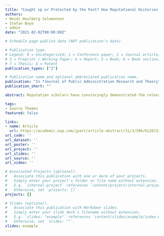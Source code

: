 ```yaml
---
title: "Caught up or Protected by the Past? How Reputational Histories Matter for Agencies’ Media Reputations"
authors:
- Heidi Houlberg Salomonsen
- Stefan Boye
- admin
date: "2021-02-02T00:00:00Z"

# Schedule page publish date (NOT publication's date).

# Publication type.
# Legend: 0 = Uncategorized; 1 = Conference paper; 2 = Journal article;
# 3 = Preprint / Working Paper; 4 = Report; 5 = Book; 6 = Book section;
# 7 = Thesis; 8 = Patent
publication_types: ["2"]

# Publication name and optional abbreviated publication name.
publication: "In *Journal of Public Administration Research and Theory*"
publication_short: ""

abstract: Reputation scholars have convincingly demonstrated the relevance of understanding the behavior of government agencies as motivated by reputational concerns. Yet we must still expand our understanding of how agency audiences pass reputational judgments. Combining insights from bureaucratic reputation theory with psychological theories (motivated reasoning and attribution theory), this article theorizes and tests whether agencies’ reputational histories increase the likelihood of receiving positive or negative newspaper coverage. Our findings are based on an extensive coding of 11,041 newspaper articles over a 10-year period in Denmark and Flanders (Belgium) regarding 40 agencies. We introduce a measure of reputational history from communication studies. The analysis identifies that both negative and positive reputational histories are related to the valence of newspaper coverage, suggesting that the past reputations of agencies are part of the cognitive basis upon which audiences form reputational judgment.

tags:
- Source Themes
featured: false

links:
- name: Article
  url: https://academic.oup.com/jpart/article-abstract/31/3/506/6126724?redirectedFrom=fulltext
url_code: ''
url_dataset: ''
url_poster: ''
url_project: ''
url_slides: ''
url_source: ''
url_video: ''

# Associated Projects (optional).
#   Associate this publication with one or more of your projects.
#   Simply enter your project's folder or file name without extension.
#   E.g. `internal-project` references `content/project/internal-project/index.md`.
#   Otherwise, set `projects: []`.
projects: []

# Slides (optional).
#   Associate this publication with Markdown slides.
#   Simply enter your slide deck's filename without extension.
#   E.g. `slides: "example"` references `content/slides/example/index.md`.
#   Otherwise, set `slides: ""`.
slides: example
---
```




